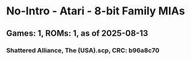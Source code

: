 # No-Intro - Atari - 8-bit Family MIAs
## Games: 1, ROMs: 1, as of 2025-08-13

### Shattered Alliance, The (USA).scp, CRC: b96a8c70
